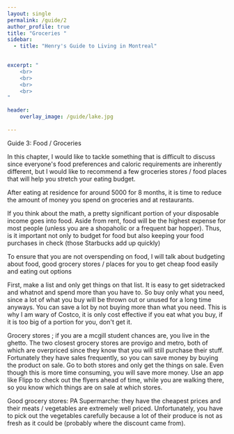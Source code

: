 ```yaml
---
layout: single
permalink: /guide/2
author_profile: true
title: "Groceries "
sidebar:
  - title: "Henry's Guide to Living in Montreal"
    

excerpt: "
    <br>
    <br>
    <br>
    <br>
"

header:
    overlay_image: /guide/lake.jpg   
    
---
```


Guide 3: Food / Groceries 

In this chapter, I would like to tackle something that is difficult to discuss since everyone's food preferences and caloric requirements are inherently different, but I would like to recommend a few groceries stores / food places that will help you stretch your eating budget. 

After eating at residence for around 5000 for 8 months, it is time to reduce the amount of money you spend on groceries and at restaurants. 

If you think about the math, a pretty significant portion of your disposable income goes into food. Aside from rent, food will be the highest expense for most people (unless you are a shopaholic or a frequent bar hopper). Thus, is it important not only to budget for food but also keeping your food purchases in check (those Starbucks add up quickly) 

To ensure that you are not overspending on food, I will talk about budgeting about food, good grocery stores / places for you to get cheap food easily and eating out options 


First, make a list and only get things on that list. It is easy to get sidetracked and whatnot and spend more than you have to. So buy only what you need, since a lot of what you buy will be thrown out or unused for a long time anyways. You can save a lot by not buying more than what you need. This is why I am wary of Costco, it is only cost effective if you eat what you buy, if it is too big of a portion for you, don't get it. 

Grocery stores ; if you are a mcgill student chances are, you live in the ghetto. The two closest grocery stores are provigo and metro, both of which are overpriced since they know that you will still purchase their stuff. Fortunately they have sales frequently, so you can save money by buying the product on sale. Go to both stores and only get the things on sale. Even though this is more time consuming, you will save more money. Use an app like Flipp to check out the flyers ahead of time, while you are walking there, so you know which things are on sale at which stores. 

Good grocery stores: PA Supermarche: they have the cheapest prices and their meats / vegetables are extremely well priced. Unfortunately, you have to pick out the vegetables carefully because a lot of their produce is not as fresh as it could be (probably where the discount came from). 